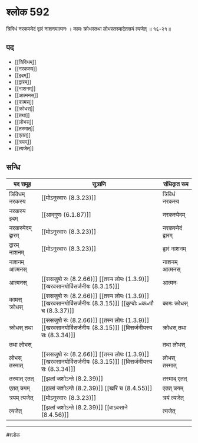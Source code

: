 # श्लोक 592

त्रिविधं नरकस्येदं द्वारं नाशनमात्मनः ।
कामः क्रोधस्तथा लोभस्तस्मादेतत्त्रयं त्यजेत् ॥ १६-२१॥


## पद 

- [[त्रिविधम्]]
- [[नरकस्य]]
- [[इदम्]]
- [[द्वारम्]]
- [[नाशनम्]]
- [[आत्मनस्]]
- [[कामस्]]
- [[क्रोधस्]]
- [[तथा]]
- [[लोभस्]]
- [[तस्मात्]]
- [[एतत्]]
- [[त्रयम्]]
- [[त्यजेत्]]

## सन्धि

| पद समूह | सूत्राणि | संधिकृत रूप |
| ----- | ----- | ----- |
| त्रिविधम् नरकस्य |  [[मोऽनुस्वारः (8.3.23)]] | त्रिविधं नरकस्य |
| नरकस्य इदम् |  [[आद्गुणः (6.1.87)]] | नरकस्येदम् |
| नरकस्येदम् द्वारम् |  [[मोऽनुस्वारः (8.3.23)]] | नरकस्येदं द्वारम् |
| द्वारम् नाशनम् |  [[मोऽनुस्वारः (8.3.23)]] | द्वारं नाशनम् |
| नाशनम् आत्मनस् |  | नाशनम् आत्मनस् |
| आत्मनस् |  [[ससजुषो रुः (8.2.66)]] [[तस्य लोपः (1.3.9)]] [[खरवसानयोर्विसर्जनीयः (8.3.15)]] | आत्मनः |
| कामस् क्रोधस् |  [[ससजुषो रुः (8.2.66)]] [[तस्य लोपः (1.3.9)]] [[खरवसानयोर्विसर्जनीयः (8.3.15)]] [[कुप्वोः ≍क≍पौ च (8.3.37)]] | कामः क्रोधस् |
| क्रोधस् तथा |  [[ससजुषो रुः (8.2.66)]] [[तस्य लोपः (1.3.9)]] [[खरवसानयोर्विसर्जनीयः (8.3.15)]] [[विसर्जनीयस्य सः (8.3.34)]] | क्रोधस् तथा |
| तथा लोभस् |  | तथा लोभस् |
| लोभस् तस्मात् |  [[ससजुषो रुः (8.2.66)]] [[तस्य लोपः (1.3.9)]] [[खरवसानयोर्विसर्जनीयः (8.3.15)]] [[विसर्जनीयस्य सः (8.3.34)]] | लोभस् तस्मात् |
| तस्मात् एतत् |  [[झलां जशोऽन्ते (8.2.39)]] | तस्माद् एतत् |
| एतत् त्रयम् |  [[झलां जशोऽन्ते (8.2.39)]] [[खरि च (8.4.55)]] | एतत् त्रयम् |
| त्रयम् त्यजेत् |  [[मोऽनुस्वारः (8.3.23)]] | त्रयं त्यजेत् |
| त्यजेत् |  [[झलां जशोऽन्ते (8.2.39)]] [[वाऽवसाने (8.4.56)]] | त्यजेत् |


---

#श्लोक